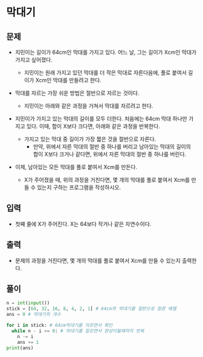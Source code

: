 # 막대기

## 문제

- 지민이는 길이가 64cm인 막대를 가지고 있다. 어느 날, 그는 길이가 Xcm인 막대가 가지고 싶어졌다. 
  - 지민이는 원래 가지고 있던 막대를 더 작은 막대로 자른다음에, 풀로 붙여서 길이가 Xcm인 막대를 만들려고 한다.

- 막대를 자르는 가장 쉬운 방법은 절반으로 자르는 것이다. 
  - 지민이는 아래와 같은 과정을 거쳐서 막대를 자르려고 한다.

- 지민이가 가지고 있는 막대의 길이를 모두 더한다. 처음에는 64cm 막대 하나만 가지고 있다. 이때, 합이 X보다 크다면, 아래와 같은 과정을 반복한다.
  - 가지고 있는 막대 중 길이가 가장 짧은 것을 절반으로 자른다.
     - 만약, 위에서 자른 막대의 절반 중 하나를 버리고 남아있는 막대의 길이의 합이 X보다 크거나 같다면, 위에서 자른 막대의 절반 중 하나를 버린다.
- 이제, 남아있는 모든 막대를 풀로 붙여서 Xcm를 만든다.
  - X가 주어졌을 때, 위의 과정을 거친다면, 몇 개의 막대를 풀로 붙여서 Xcm를 만들 수 있는지 구하는 프로그램을 작성하시오. 

## 입력
- 첫째 줄에 X가 주어진다. X는 64보다 작거나 같은 자연수이다.

## 출력
- 문제의 과정을 거친다면, 몇 개의 막대를 풀로 붙여서 Xcm를 만들 수 있는지 출력한다.

## 풀이

``` Python
n = int(input())
stick = [64, 32, 16, 8, 4, 2, 1] # 64cm의 막대기를 절반으로 잘른 배열
ans = 0 # 막대기의 개수

for i in stick: # 64cm막대기를 자르면서 확인
  while n - i >= 0: # 막대기를 잘르면서 완성이될때까지 반복
    n -= i
    ans += 1
print(ans)  

```  

